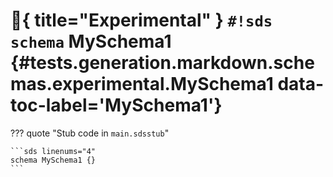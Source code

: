 # :test_tube:{ title="Experimental" } `#!sds schema` MySchema1 {#tests.generation.markdown.schemas.experimental.MySchema1 data-toc-label='MySchema1'}

??? quote "Stub code in `main.sdsstub`"

    ```sds linenums="4"
    schema MySchema1 {}
    ```
